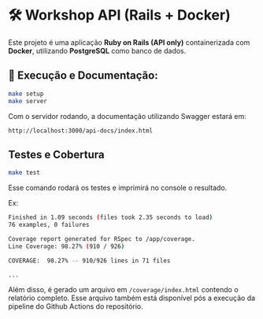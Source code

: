 # 🛠️ Workshop API (Rails + Docker)

Este projeto é uma aplicação **Ruby on Rails (API only)** containerizada com **Docker**, utilizando **PostgreSQL** como banco de dados.

## 🚀 Execução e Documentação:
```bash
make setup
make server
```
Com o servidor rodando, a documentação utilizando Swagger estará em:
```
http://localhost:3000/api-docs/index.html
```

## Testes e Cobertura
```bash
make test
```

Esse comando rodará os testes e imprimirá no console o resultado.

Ex:
```bash
Finished in 1.09 seconds (files took 2.35 seconds to load)
76 examples, 0 failures

Coverage report generated for RSpec to /app/coverage.
Line Coverage: 98.27% (910 / 926)

COVERAGE:  98.27% -- 910/926 lines in 71 files

...
```

Além disso, é gerado um arquivo em `/coverage/index.html` contendo o relatório completo. Esse arquivo também está disponível pós a execução da pipeline do Github Actions do repositório.
